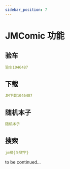 ```yaml
---
sidebar_position: 7
---
```

# JMComic 功能
## 验车
```yaml
验车1046487
```
## 下载
```yaml
JM下载1046487
```
## 随机本子
```yaml
随机本子
```
## 搜索
```yaml
jm搜{关键字}
```
to be continued...